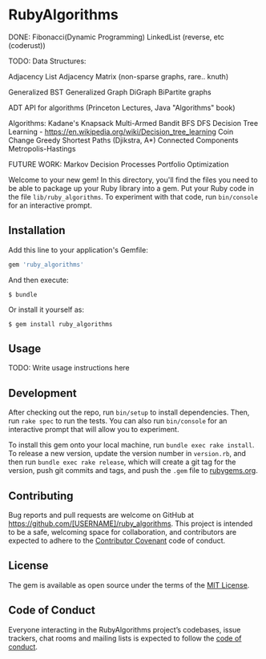 # RubyAlgorithms

DONE:
Fibonacci(Dynamic Programming)
LinkedList (reverse, etc (coderust))

TODO:
Data Structures:

Adjacency List
Adjacency Matrix (non-sparse graphs, rare.. knuth)

Generalized BST
Generalized Graph
DiGraph
BiPartite graphs

ADT API for algorithms (Princeton Lectures, Java "Algorithms" book)

Algorithms:
Kadane's
Knapsack
Multi-Armed Bandit
BFS
DFS
Decision Tree Learning - https://en.wikipedia.org/wiki/Decision_tree_learning
Coin Change
Greedy
Shortest Paths (Djikstra, A*)
Connected Components
Metropolis-Hastings

FUTURE WORK:
Markov Decision Processes
Portfolio Optimization



Welcome to your new gem! In this directory, you'll find the files you need to be able to package up your Ruby library into a gem. Put your Ruby code in the file `lib/ruby_algorithms`. To experiment with that code, run `bin/console` for an interactive prompt.



## Installation

Add this line to your application's Gemfile:

```ruby
gem 'ruby_algorithms'
```

And then execute:

    $ bundle

Or install it yourself as:

    $ gem install ruby_algorithms

## Usage

TODO: Write usage instructions here

## Development

After checking out the repo, run `bin/setup` to install dependencies. Then, run `rake spec` to run the tests. You can also run `bin/console` for an interactive prompt that will allow you to experiment.

To install this gem onto your local machine, run `bundle exec rake install`. To release a new version, update the version number in `version.rb`, and then run `bundle exec rake release`, which will create a git tag for the version, push git commits and tags, and push the `.gem` file to [rubygems.org](https://rubygems.org).

## Contributing

Bug reports and pull requests are welcome on GitHub at https://github.com/[USERNAME]/ruby_algorithms. This project is intended to be a safe, welcoming space for collaboration, and contributors are expected to adhere to the [Contributor Covenant](http://contributor-covenant.org) code of conduct.

## License

The gem is available as open source under the terms of the [MIT License](http://opensource.org/licenses/MIT).

## Code of Conduct

Everyone interacting in the RubyAlgorithms project’s codebases, issue trackers, chat rooms and mailing lists is expected to follow the [code of conduct](https://github.com/[USERNAME]/ruby_algorithms/blob/master/CODE_OF_CONDUCT.md).
